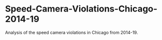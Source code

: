 # Speed-Camera-Violations-Chicago-2014-19
Analysis of the speed camera violations in Chicago from 2014-19. 
